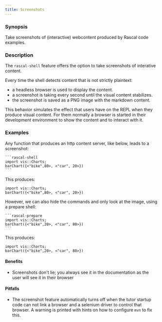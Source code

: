 ```yaml
---
title: Screenshots
---
```


### Synopsis

Take screenshots of (interactive) webcontent produced by Rascal code examples.

### Description

The `rascal-shell` feature offers the option to take screenshots of interative content.

Every time the shell detects content that is not strictly plaintext:
* a headless browser is used to display the content.
* a screenshot is taking every second until the visual content stabilizes.
* the screenshot is saved as a PNG image with the markdown content.

This behavior simulates the effect that users have on the REPL when they produce
visual content. For them normally a browser is started in their development environment to
show the content and to interact with it. 

### Examples

Any function that produces an http content server, like below, leads to a screenshot:
``````
```rascal-shell
import vis::Charts;
barChart({<"bike",80>, <"car", 20>})
```
``````

This produces:
```rascal-shell
import vis::Charts;
barChart({<"bike",80>, <"car", 20>})
```

However, we can also hide the commands and only look at the image, using a prepare shell:

``````
```rascal-prepare
import vis::Charts;
barChart({<"bike",20>, <"car", 80>})
```
``````

This produces:
```rascal-prepare
import vis::Charts;
barChart({<"bike",20>, <"car", 80>})
```

#### Benefits

* Screenshots don't lie; you always see it in the documentation as the user will see it in their browser

#### Pitfalls

* The screenshot feature automatically turns off when the tutor startup code can not link a browser and a selenium driver to control that browser. A warning is printed with hints on how to configure `mvn` to fix this.
